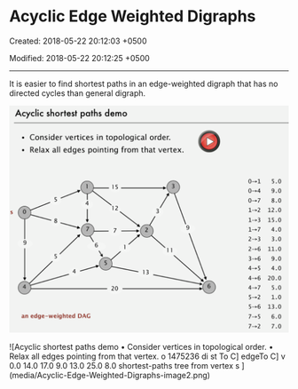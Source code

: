 # Acyclic Edge Weighted Digraphs

Created: 2018-05-22 20:12:03 +0500

Modified: 2018-05-22 20:12:25 +0500

---

It is easier to find shortest paths in an edge-weighted digraph that has no directed cycles than general digraph.



![Acyclic shortest paths demo • Consider vertices in topological order. • Relax all edges pointing from that vertex. 5.0 9.0 8.0 12 12.0 15.0 4.0 3.0 11.0 9.0 4.0 13 20.0 5.0 20 1.0 13.0 an edge-weighted DAG 6.0 7.0 ](media/Acyclic-Edge-Weighted-Digraphs-image1.png)



![Acyclic shortest paths demo • Consider vertices in topological order. • Relax all edges pointing from that vertex. o 1475236 di st To C] edgeTo C] v 0.0 14.0 17.0 9.0 13.0 25.0 8.0 shortest-paths tree from vertex s ](media/Acyclic-Edge-Weighted-Digraphs-image2.png)


